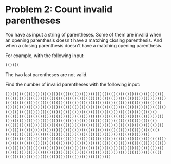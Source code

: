 # Problem 2: Count invalid parentheses

You have as input a string of parentheses.
Some of them are invalid when an opening parenthesis doesn't have a matching closing parenthesis.
And when a closing parenthesis doesn't have a matching opening parenthesis.

For example, with the following input:

```
(()))(
```

The two last parentheses are not valid.

Find the number of invalid parentheses with the following input:

```
)))(()(((()))()())()()))((((((()))))))(())((((()())(()())(())()()()()((()())()((((())()((()(((())(()()()((()(()())(())))((())()))())))))())((())(((()())(((()(())())())(())())()(())())(()((((()))())())((()())())(()(())()())())()())((()()(()())()(((((())(())))((())(())(())((()()(()(()((((())()(()(()()()()))()))((()))()()()())))()(())(()(((()()((()))((((((()()))))))(()))()))())))))()(()()(((()()))()(((()())))())())))(())(())()(())(())((())()))()()()((()((())(((()()((())(()((()(((())))()())))(()()()(((((())(()((()))()))(())()(()()()))())))(()())(()())((()(())))(()))()))()))())))((()(((())((()((()))((())())(((()(())))()((()))())(((())))(()))(()))((((()))()))())()()))())))()((((((((((())((()()(()()(((())())())())((()()()(()(())()()())))((())))(()))(((())((()((()())(()))(()(()(())(()()((()(()(())))(()((())))((())(()()))()(()((())()()))((()(()()()((()((())()()))(())(()())()()()))))(())))())()))(())(())))()(())(()())())))())()))))))()((()))))()(((()(((()((()()()()(()(())))))()((()))()))((()))()
```
